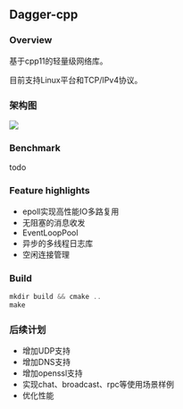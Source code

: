 ## Dagger-cpp

### Overview
基于cpp11的轻量级网络库。

目前支持Linux平台和TCP/IPv4协议。

### 架构图
![](../../../Desktop/Dagger架构图.png)

### Benchmark
todo

### Feature highlights
- epoll实现高性能IO多路复用
- 无阻塞的消息收发
- EventLoopPool
- 异步的多线程日志库
- 空闲连接管理

### Build
```cpp
mkdir build && cmake ..
make
```

### 后续计划
- 增加UDP支持
- 增加DNS支持
- 增加openssl支持
- 实现chat、broadcast、rpc等使用场景样例
- 优化性能